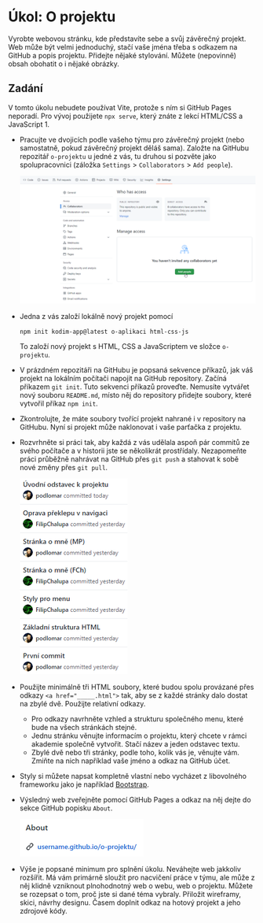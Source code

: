 # Úkol: O projektu

Vyrobte webovou stránku, kde představíte sebe a svůj závěrečný projekt. Web může být velmi jednoduchý, stačí vaše jména třeba s odkazem na GitHub a popis projektu. Přidejte nějaké stylování. Můžete (nepovinně) obsah obohatit o i nějaké obrázky.

## Zadání

V tomto úkolu nebudete používat Vite, protože s ním si GitHub Pages neporadí. Pro vývoj použijete `npx serve`, který znáte z lekcí HTML/CSS a JavaScript 1.

- Pracujte ve dvojicích podle vašeho týmu pro závěrečný projekt (nebo samostatně, pokud závěrečný projekt děláš sama). Založte na GitHubu repozitář `o-projektu` u jedné z vás, tu druhou si pozvěte jako spolupracovnici (záložka `Settings` > `Collaborators` > `Add people`).

  ![pozvánka](./zadani/pozvanka.png)

- Jedna z vás založí lokálně nový projekt pomocí
  ```shell
  npm init kodim-app@latest o-aplikaci html-css-js
  ```
  To založí nový projekt s HTML, CSS a JavaScriptem ve složce `o-projektu`.

- V prázdném repozitáři na GitHubu je popsaná sekvence příkazů, jak váš projekt na lokálním počítači napojit na GitHub repository. Začíná příkazem `git init`. Tuto sekvenci příkazů proveďte. Nemusíte vytvářet nový souboru `README.md`, místo něj do repository přidejte soubory, které vytvořil příkaz `npm init`.

- Zkontrolujte, že máte soubory tvořící projekt nahrané i v repository na GitHubu. Nyní si projekt může naklonovat i vaše parťačka z projektu.

- Rozvrhněte si práci tak, aby každá z vás udělala aspoň pár commitů ze svého počítače a v historii jste se několikrát prostřídaly. Nezapomeňte práci průběžně nahrávat na GitHub přes `git push` a stahovat k sobě nové změny přes `git pull`.

  ![historie](./zadani/historie.png)

- Použijte minimálně tři HTML soubory, které budou spolu provázané přes odkazy `<a href="_____.html">` tak, aby se z každé stránky dalo dostat na zbylé dvě. Použijte relativní odkazy.

  - Pro odkazy navrhněte vzhled a strukturu společného menu, které bude na všech stránkách stejné.
  - Jednu stránku věnujte informacím o projektu, který chcete v rámci akademie společně vytvořit. Stačí název a jeden odstavec textu.
  - Zbylé dvě nebo tři stránky, podle toho, kolik vás je, věnujte vám. Zmiňte na nich například vaše jméno a odkaz na GitHub účet.

- Styly si můžete napsat kompletně vlastní nebo vycházet z libovolného frameworku jako je například [Bootstrap](https://getbootstrap.com/).

- Výsledný web zveřejněte pomocí GitHub Pages a odkaz na něj dejte do sekce GitHub popisku `About`.

  ![About](./zadani/about.png)

- Výše je popsané minimum pro splnění úkolu. Neváhejte web jakkoliv rozšířit. Má vám primárně sloužit pro nacvičení práce v týmu, ale může z něj klidně vzniknout plnohodnotný web o webu, web o projektu. Můžete se rozepsat o tom, proč jste si dané téma vybraly. Přiložit wireframy, skici, návrhy designu. Časem doplnit odkaz na hotový projekt a jeho zdrojové kódy.
